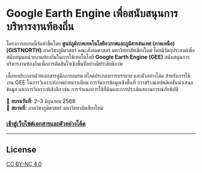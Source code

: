 # Google Earth Engine เพื่อสนับสนุนการบริหารงานท้องถิ่น


โครงการอบรมนี้จัดทำขึ้นโดย **ศูนย์ภูมิภาคเทคโนโลยีอวกาศและภูมิสารสนเทศ (ภาคเหนือ) (GISTNORTH)** ภาควิชาภูมิศาสตร์ คณะสังคมศาสตร์ มหาวิทยาลัยเชียงใหม่ โดยมีวัตถุประสงค์เพื่อสนับสนุนหน่วยงานท้องถิ่นในการใช้เทคโนโลยี **Google Earth Engine (GEE)** สนับสนุนการบริหารงานท้องถิ่นเพื่อการตัดสินใจเชิงพื้นที่อย่างมีประสิทธิภาพ

เนื้อหาประกอบด้วยเอกสารคู่มือการอบรม สไลด์ประกอบการบรรยาย และตัวอย่างโค้ด สำหรับการใช้งาน GEE ในการวิเคราะห์ภาพถ่ายดาวเทียม การจัดการข้อมูลเชิงพื้นที่ การสร้างแอปพลิเคชันนำเสนอข้อมูล และการวิเคราะห์เชิงลึก เช่น การจำแนกการใช้ที่ดินและการประเมินสถานการณ์ภัยพิบัติ

📅 **อบรมวันที่:** 2–3 มิถุนายน 2568  
📍 **สถานที่:** ภาควิชาภูมิศาสตร์ มหาวิทยาลัยเชียงใหม่  

### [เข้าสู่เว็บไซต์เอกสารและตัวอย่างโค้ด](https://dookda.github.io/gistnorth_gee/)


---

## License

[CC BY-NC 4.0](https://creativecommons.org/licenses/by-nc/4.0/deed.th)

